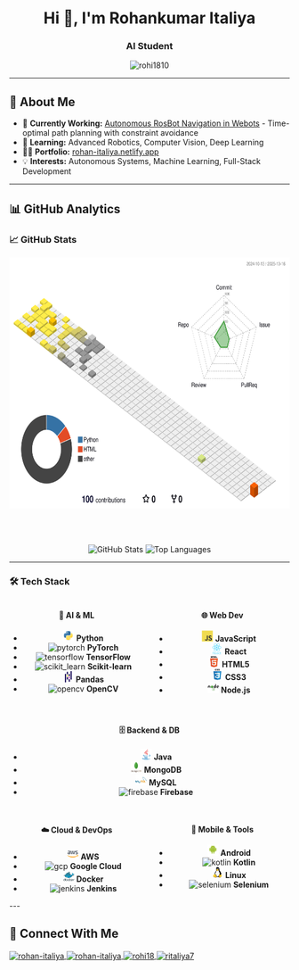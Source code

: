 <h1 align="center">Hi 👋, I'm Rohankumar Italiya</h1>
<h3 align="center">AI Student</h3>

<p align="center">
  <img src="https://komarev.com/ghpvc/?username=rohi1810&label=Profile%20views&color=0e75b6&style=flat" alt="rohi1810" />
</p>

---

## 🚀 About Me

- 🔭 **Currently Working:** [Autonomous RosBot Navigation in Webots](https://github.com/rohi1810/ROSbotWebots) - Time-optimal path planning with constraint avoidance
- 🌱 **Learning:** Advanced Robotics, Computer Vision, Deep Learning
- 👨‍💻 **Portfolio:** [rohan-italiya.netlify.app](https://rohan-italiya.netlify.app/)
- 💡 **Interests:** Autonomous Systems, Machine Learning, Full-Stack Development

---

## 📊 GitHub Analytics

### 📈 GitHub Stats
<div align="center">
  <!-- Top: 3D Chart -->
  <img src="./profile-3d-contrib/profile-season-animate.svg" width="700" height="450" alt="3D Contribution Chart">
  
  <br><br>
  
  <!-- Bottom: Stats side by side -->
  <img height="160em" src="https://github-readme-stats.vercel.app/api?username=rohi1810&show_icons=true&theme=radical&include_all_commits=true&count_private=true&hide_border=true" alt="GitHub Stats" />
  <img height="160em" src="https://github-readme-stats.vercel.app/api/top-langs/?username=rohi1810&layout=compact&theme=radical&langs_count=8&hide_border=true" alt="Top Languages" />
</div>






---
### 🛠️ Tech Stack

<div align="center">

<div style="display: flex; flex-wrap: wrap; justify-content: center; gap: 20px;">

<div style="flex: 1; min-width: 200px;">
  
#### 🤖 AI & ML
- <img src="https://raw.githubusercontent.com/devicons/devicon/master/icons/python/python-original.svg" alt="python" width="20" height="20"/> **Python**
- <img src="https://www.vectorlogo.zone/logos/pytorch/pytorch-icon.svg" alt="pytorch" width="20" height="20"/> **PyTorch**
- <img src="https://www.vectorlogo.zone/logos/tensorflow/tensorflow-icon.svg" alt="tensorflow" width="20" height="20"/> **TensorFlow**
- <img src="https://upload.wikimedia.org/wikipedia/commons/0/05/Scikit_learn_logo_small.svg" alt="scikit_learn" width="20" height="20"/> **Scikit-learn**
- <img src="https://raw.githubusercontent.com/devicons/devicon/2ae2a900d2f041da66e950e4d48052658d850630/icons/pandas/pandas-original.svg" alt="pandas" width="20" height="20"/> **Pandas**
- <img src="https://www.vectorlogo.zone/logos/opencv/opencv-icon.svg" alt="opencv" width="20" height="20"/> **OpenCV**

</div>

<div style="flex: 1; min-width: 200px;">
  
#### 🌐 Web Dev
- <img src="https://raw.githubusercontent.com/devicons/devicon/master/icons/javascript/javascript-original.svg" alt="javascript" width="20" height="20"/> **JavaScript**
- <img src="https://raw.githubusercontent.com/devicons/devicon/master/icons/react/react-original-wordmark.svg" alt="react" width="20" height="20"/> **React**
- <img src="https://raw.githubusercontent.com/devicons/devicon/master/icons/html5/html5-original-wordmark.svg" alt="html5" width="20" height="20"/> **HTML5**
- <img src="https://raw.githubusercontent.com/devicons/devicon/master/icons/css3/css3-original-wordmark.svg" alt="css3" width="20" height="20"/> **CSS3**
- <img src="https://raw.githubusercontent.com/devicons/devicon/master/icons/nodejs/nodejs-original-wordmark.svg" alt="nodejs" width="20" height="20"/> **Node.js**

</div>

<div style="flex: 1; min-width: 200px;">
  
#### 🗄️ Backend & DB
- <img src="https://raw.githubusercontent.com/devicons/devicon/master/icons/java/java-original.svg" alt="java" width="20" height="20"/> **Java**
- <img src="https://raw.githubusercontent.com/devicons/devicon/master/icons/mongodb/mongodb-original-wordmark.svg" alt="mongodb" width="20" height="20"/> **MongoDB**
- <img src="https://raw.githubusercontent.com/devicons/devicon/master/icons/mysql/mysql-original-wordmark.svg" alt="mysql" width="20" height="20"/> **MySQL**
- <img src="https://www.vectorlogo.zone/logos/firebase/firebase-icon.svg" alt="firebase" width="20" height="20"/> **Firebase**

</div>

</div>

<br>

<div style="display: flex; flex-wrap: wrap; justify-content: center; gap: 20px;">

<div style="flex: 1; min-width: 200px;">
  
#### ☁️ Cloud & DevOps
- <img src="https://raw.githubusercontent.com/devicons/devicon/master/icons/amazonwebservices/amazonwebservices-original-wordmark.svg" alt="aws" width="20" height="20"/> **AWS**
- <img src="https://www.vectorlogo.zone/logos/google_cloud/google_cloud-icon.svg" alt="gcp" width="20" height="20"/> **Google Cloud**
- <img src="https://raw.githubusercontent.com/devicons/devicon/master/icons/docker/docker-original-wordmark.svg" alt="docker" width="20" height="20"/> **Docker**
- <img src="https://www.vectorlogo.zone/logos/jenkins/jenkins-icon.svg" alt="jenkins" width="20" height="20"/> **Jenkins**

</div>

<div style="flex: 1; min-width: 200px;">
  
#### 📱 Mobile & Tools
- <img src="https://raw.githubusercontent.com/devicons/devicon/master/icons/android/android-original-wordmark.svg" alt="android" width="20" height="20"/> **Android**
- <img src="https://www.vectorlogo.zone/logos/kotlinlang/kotlinlang-icon.svg" alt="kotlin" width="20" height="20"/> **Kotlin**
- <img src="https://raw.githubusercontent.com/devicons/devicon/master/icons/linux/linux-original.svg" alt="linux" width="20" height="20"/> **Linux**
- <img src="https://raw.githubusercontent.com/detain/svg-logos/780f25886640cef088af994181646db2f6b1a3f8/svg/selenium-logo.svg" alt="selenium" width="20" height="20"/> **Selenium**

</div>

</div>

</div>
---

## 🤝 Connect With Me

<p align="left">
  <a href="https://linkedin.com/in/rohan-italiya" target="blank">
    <img align="center" src="https://raw.githubusercontent.com/rahuldkjain/github-profile-readme-generator/master/src/images/icons/Social/linked-in-alt.svg" alt="rohan-italiya" height="30" width="40" />
  </a>
  <a href="https://stackoverflow.com/users/rohan-italiya" target="blank">
    <img align="center" src="https://raw.githubusercontent.com/rahuldkjain/github-profile-readme-generator/master/src/images/icons/Social/stack-overflow.svg" alt="rohan-italiya" height="30" width="40" />
  </a>
  <a href="https://kaggle.com/rohi18" target="blank">
    <img align="center" src="https://raw.githubusercontent.com/rahuldkjain/github-profile-readme-generator/master/src/images/icons/Social/kaggle.svg" alt="rohi18" height="30" width="40" />
  </a>
  <a href="https://www.hackerrank.com/ritaliya7" target="blank">
    <img align="center" src="https://raw.githubusercontent.com/rahuldkjain/github-profile-readme-generator/master/src/images/icons/Social/hackerrank.svg" alt="ritaliya7" height="30" width="40" />
  </a>
</p>

